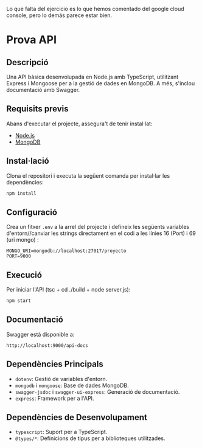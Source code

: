 Lo que falta del ejercicio es lo que hemos comentado del google cloud console, pero lo demás parece estar bien.

# Prova API

## Descripció

Una API bàsica desenvolupada en Node.js amb TypeScript, utilitzant Express i Mongoose per a la gestió de dades en MongoDB. A més, s'inclou
documentació amb Swagger.

## Requisits previs

Abans d'executar el projecte, assegura't de tenir instal·lat:

-   [Node.js](https://nodejs.org/)
-   [MongoDB](https://www.mongodb.com/)

## Instal·lació

Clona el repositori i executa la següent comanda per instal·lar les dependències:

```sh
npm install
```

## Configuració

Crea un fitxer `.env` a la arrel del projecte i defineix les següents variables d'entorn//canviar les strings directament en el codi a les línies 16
(Port) i 69 (uri mongo) :

```env
MONGO_URI=mongodb://localhost:27017/proyecto
PORT=9000
```

## Execució

Per iniciar l'API (tsc + cd ./build + node server.js):

```sh
npm start
```

## Documentació

Swagger està disponible a:

```
http://localhost:9000/api-docs
```

## Dependències Principals

-   `dotenv`: Gestió de variables d'entorn.
-   `mongodb` i `mongoose`: Base de dades MongoDB.
-   `swagger-jsdoc` i `swagger-ui-express`: Generació de documentació.
-   `express`: Framework per a l'API.

## Dependències de Desenvolupament

-   `typescript`: Suport per a TypeScript.
-   `@types/*`: Definicions de tipus per a biblioteques utilitzades.
